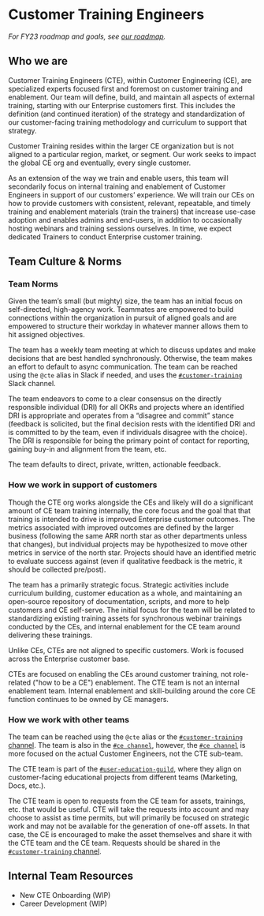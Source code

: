 # Customer Training Engineers

*For FY23 roadmap and goals, see [our roadmap](roadmap.md).*

## Who we are

Customer Training Engineers (CTE), within Customer Engineering (CE), are specialized experts focused first and foremost on customer training and enablement. Our team will define, build, and maintain all aspects of external training, starting with our Enterprise customers first. This includes the definition (and continued iteration) of the strategy and standardization of our customer-facing training methodology and curriculum to support that strategy.

Customer Training resides within the larger CE organization but is not aligned to a particular region, market, or segment. Our work seeks to impact the global CE org and eventually, every single customer.

As an extension of the way we train and enable users, this team will secondarily focus on internal training and enablement of Customer Engineers in support of our customers’ experience. We will train our CEs on how to provide customers with consistent, relevant, repeatable, and timely training and enablement materials (train the trainers) that increase use-case adoption and enables admins and end-users, in addition to occasionally hosting webinars and training sessions ourselves. In time, we expect dedicated Trainers to conduct Enterprise customer training.

## Team Culture & Norms

### Team Norms

Given the team’s small (but mighty) size, the team has an initial focus on self-directed, high-agency work. Teammates are empowered to build connections within the organization in pursuit of aligned goals and are empowered to structure their workday in whatever manner allows them to hit assigned objectives.

The team has a weekly team meeting at which to discuss updates and make decisions that are best handled synchronously. Otherwise, the team makes an effort to default to async communication. The team can be reached using the `@cte` alias in Slack if needed, and uses the [`#customer-training`](https://sourcegraph.slack.com/archives/C03EAECEMUZ) Slack channel.

The team endeavors to come to a clear consensus on the directly responsible individual (DRI) for all OKRs and projects where an identified DRI is appropriate and operates from a “disagree and commit” stance (feedback is solicited, but the final decision rests with the identified DRI and is committed to by the team, even if individuals disagree with the choice). The DRI is responsible for being the primary point of contact for reporting, gaining buy-in and alignment from the team, etc.

The team defaults to direct, private, written, actionable feedback.

### How we work in support of customers

Though the CTE org works alongside the CEs and likely will do a significant amount of CE team training internally, the core focus and the goal that that training is intended to drive is improved Enterprise customer outcomes. The metrics associated with improved outcomes are defined by the larger business (following the same ARR north star as other departments unless that changes), but individual projects may be hypothesized to move other metrics in service of the north star. Projects should have an identified metric to evaluate success against (even if qualitative feedback is the metric, it should be collected pre/post).

The team has a primarily strategic focus. Strategic activities include curriculum building, customer education as a whole, and maintaining an open-source repository of documentation, scripts, and more to help customers and CE self-serve. The initial focus for the team will be related to standardizing existing training assets for synchronous webinar trainings conducted by the CEs, and internal enablement for the CE team around delivering these trainings.

Unlike CEs, CTEs are not aligned to specific customers. Work is focused across the Enterprise customer base.

CTEs are focused on enabling the CEs around customer training, not role-related ("how to be a CE") enablement. The CTE team is not an internal enablement team. Internal enablement and skill-building around the core CE function continues to be owned by CE managers.

### How we work with other teams

The team can be reached using the `@cte` alias or the [`#customer-training` channel](https://sourcegraph.slack.com/archives/C03EAECEMUZ). The team is also in the [`#ce channel`](https://sourcegraph.slack.com/archives/CU93UDUBV), however, the [`#ce channel`](https://sourcegraph.slack.com/archives/CU93UDUBV) is more focused on the actual Customer Engineers, not the CTE sub-team.

The CTE team is part of the [`#user-education-guild`](https://sourcegraph.slack.com/archives/C03AQ3SQ1C0), where they align on customer-facing educational projects from different teams (Marketing, Docs, etc.).

The CTE team is open to requests from the CE team for assets, trainings, etc. that would be useful. CTE will take the requests into account and may choose to assist as time permits, but will primarily be focused on strategic work and may not be available for the generation of one-off assets. In that case, the CE is encouraged to make the asset themselves and share it with the CTE team and the CE team. Requests should be shared in the [`#customer-training` channel](https://sourcegraph.slack.com/archives/C03EAECEMUZ).

## Internal Team Resources

- New CTE Onboarding (WIP)
- Career Development (WIP)
